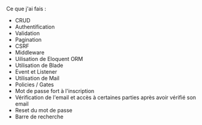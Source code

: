 Ce que j'ai fais :
- CRUD
- Authentification
- Validation
- Pagination
- CSRF
- Middleware
- Uilisation de Eloquent ORM
- Utilisation de Blade
- Event et Listener
- Utilisation de Mail
- Policies / Gates
- Mot de passe fort à l'inscription
- Vérification de l'email et accès à certaines parties après avoir vérifié son email
- Reset du mot de passe
- Barre de recherche

